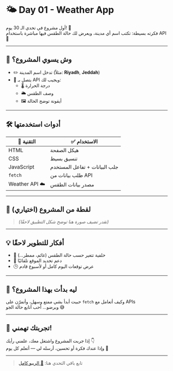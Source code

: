 # 🌤️ Day 01 - Weather App

أول مشروع في تحدي الـ 30 يوم! 🎉  
فكرته بسيطة: تكتب اسم أي مدينة، ويعرض لك حالة الطقس فيها مباشرة باستخدام API 🔄

---

## 🚀 وش يسوي المشروع؟

- ✏️ تدخل اسم المدينة (مثلاً: **Riyadh**, **Jeddah**)
- 📡 يتصل بـ API ويجيب لك:
  - 🌡️ درجة الحرارة
  - 🌥️ وصف الطقس
  - 🖼️ أيقونة توضح الحالة

---

## 🛠️ أدوات استخدمتها

| 🧩 التقنية | ✅ الاستخدام |
|-----------|--------------|
| HTML      | هيكل الصفحة |
| CSS       | تنسيق بسيط |
| JavaScript | جلب البيانات + تفاعل المستخدم |
| `fetch`   | طلب بيانات من API |
| Weather API ☁️ | مصدر بيانات الطقس |

---

## 📸 لقطة من المشروع (اختياري)

> *(تقدر تضيف صورة هنا توضح شكل التطبيق لاحقًا)*

---

## 💡 أفكار للتطوير لاحقًا

- 🎨 خلفية تتغير حسب حالة الطقس (غائم، ممطر...)
- 📍 دعم تحديد الموقع تلقائيًا
- 🕒 عرض توقعات اليوم كامل أو لأسبوع قادم

---

## 🤔 ليه بدأت بهذا المشروع؟

حبيت أبدأ بشي ممتع وسهل، وأتمرّن على `fetch` وكيف أتعامل مع APIs  
وبرضو... أحب أتابع حالة الجو 😅

---

## 💬 تجربتك تهمني!

إذا جربت المشروع واشتغل معك، علمني رأيك 👇  
وإذا عندك فكرة أو تحسين، أرسله لي — أتعلم كل يوم 💪

---

> تابع باقي التحدي هنا: [🔗 الريبو كامل](https://github.com/wb6ya/30DaysJsProjects)
